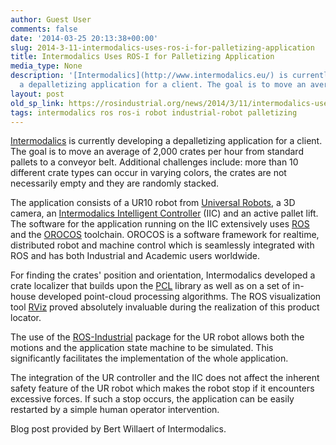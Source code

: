 ```yaml
---
author: Guest User
comments: false
date: '2014-03-25 20:13:38+00:00'
slug: 2014-3-11-intermodalics-uses-ros-i-for-palletizing-application
title: Intermodalics Uses ROS-I for Palletizing Application
media_type: None
description: '[Intermodalics](http://www.intermodalics.eu/) is currently developing
  a depalletizing application for a client. The goal is to move an average of ...'
layout: post
old_sp_link: https://rosindustrial.org/news/2014/3/11/intermodalics-uses-ros-i-for-palletizing-application
tags: intermodalics ros ros-i robot industrial-robot palletizing
---
```


[Intermodalics](http://www.intermodalics.eu/) is currently developing a depalletizing application for a client. The goal is to move an average of 2,000 crates per hour from standard pallets to a conveyor belt. Additional challenges include: more than 10 different crate types can occur in varying colors, the crates are not necessarily empty and they are randomly stacked.

The application consists of a UR10 robot from [Universal Robots](http://www.universal-robots.com/), a 3D camera, an [Intermodalics Intelligent Controller](http://www.intermodalics.eu/services) (IIC) and an active pallet lift. The software for the application running on the IIC extensively uses [ROS](http://www.ros.org/) and the [OROCOS](http://www.orocos.org/) toolchain. OROCOS is a software framework for realtime, distributed robot and machine control which is seamlessly integrated with ROS and has both Industrial and Academic users worldwide.

For finding the crates' position and orientation, Intermodalics developed a crate localizer that builds upon the [PCL](http://www.intermodalics.eu/) library as well as on a set of in-house developed point-cloud processing algorithms. The ROS visualization tool [RViz](http://wiki.ros.org/rviz) proved absolutely invaluable during the realization of this product locator.

The use of the [ROS-Industrial](http://rosindustrial.org/) package for the UR robot allows both the motions and the application state machine to be simulated. This significantly facilitates the implementation of the whole application.

The integration of the UR controller and the IIC does not affect the inherent safety feature of the UR robot which makes the robot stop if it encounters excessive forces. If such a stop occurs, the application can be easily restarted by a simple human operator intervention.

Blog post provided by Bert Willaert of Intermodalics.


